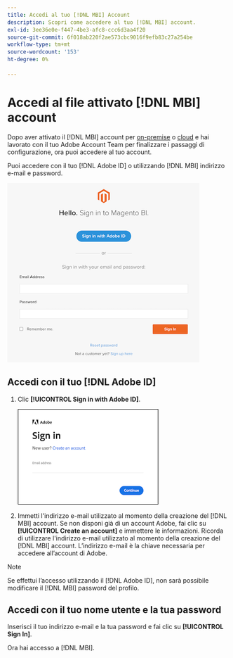```yaml
---
title: Accedi al tuo [!DNL MBI] Account
description: Scopri come accedere al tuo [!DNL MBI] account.
exl-id: 3ee36e0e-f447-4be3-afc8-ccc6d3aa4f20
source-git-commit: 6f018ab220f2ae573cbc9016f9efb83c27a254be
workflow-type: tm+mt
source-wordcount: '153'
ht-degree: 0%

---
```


# Accedi al file attivato [!DNL MBI] account

Dopo aver attivato il [!DNL MBI] account per [on-premise](../getting-started/onpremise-activation.md) o [cloud](../getting-started/cloud-activation.md) e hai lavorato con il tuo Adobe Account Team per finalizzare i passaggi di configurazione, ora puoi accedere al tuo account.

Puoi accedere con il tuo [!DNL Adobe ID] o utilizzando [!DNL MBI] indirizzo e-mail e password.

![accesso](../assets/sign-in.png)

## Accedi con il tuo [!DNL Adobe ID]

1. Clic **[!UICONTROL Sign in with Adobe ID]**.

   ![accesso ad adobe](../assets/sign-in-adobe.png)

1. Immetti l&#39;indirizzo e-mail utilizzato al momento della creazione del [!DNL MBI] account. Se non disponi già di un account Adobe, fai clic su **[!UICONTROL Create an account]** e immettere le informazioni. Ricorda di utilizzare l&#39;indirizzo e-mail utilizzato al momento della creazione del [!DNL MBI] account. L’indirizzo e-mail è la chiave necessaria per accedere all’account di Adobe.

>[!NOTE]
>
>Se effettui l’accesso utilizzando il [!DNL Adobe ID], non sarà possibile modificare il [!DNL MBI] password del profilo.

## Accedi con il tuo nome utente e la tua password

Inserisci il tuo indirizzo e-mail e la tua password e fai clic su **[!UICONTROL Sign In]**.

Ora hai accesso a [!DNL MBI].
